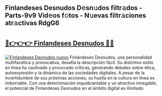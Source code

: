 ## Finlandeses Desnudos D𝚎sn𝚞dos filtr𝚊dos - Parts-9v9 Vid𝚎os f𝚘tos - N𝚞evas filtr𝚊ciones atr𝚊ctivas RdgG6

# <h2><a href="http://mb0o7b7.tromn.icu/?c=Finlandeses+Desnudos">🔗👉👉👉 Finlandeses Desnudos 🔗🔗</a></h2>

[![Finlandeses Desnudos nuevo](https://i.imgur.com/pEAQMta.gif)](http://mb0o7b7.tromn.icu/?c=Finlandeses+Desnudos)
Finlandeses Desnudos, una personalidad multifacética y provocativa, desafía la descripción fácil. Su distintivo estilo en línea ha cautivado y provocado críticas, generando debates sobre ética, autoexpresión y la dinámica de las sociedades digitales. A pesar de la incertidumbre de sus próximas acciones, su huella en la cultura en línea es imborrable. Con una determinación inquebrantable y un atractivo innegable, el potencial de Finlandeses Desnudos en el ámbito digital es ilimitado.
